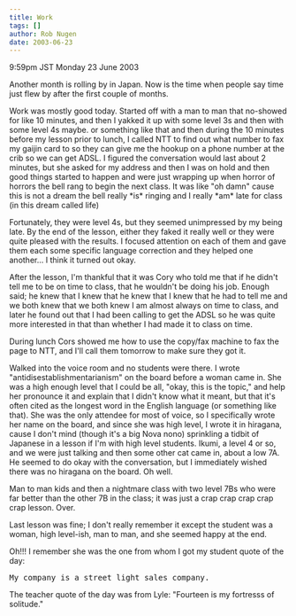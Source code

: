 ```yaml
---
title: Work
tags: []
author: Rob Nugen
date: 2003-06-23
---
```


<p class=date>9:59pm JST Monday 23 June 2003</p>

<p>Another month is rolling by in Japan.  Now is the time when people
say time just flew by after the first couple of months.</p>

<p>Work was mostly good today.  Started off with a man to man that
no-showed for like 10 minutes, and then I yakked it up with some level
3s and then with some level 4s maybe.  or something like that and then
during the 10 minutes before my lesson prior to lunch, I called NTT to
find out what number to fax my gaijin card to so they can give me the
hookup on a phone number at the crib so we can get ADSL.  I figured
the conversation would last about 2 minutes, but she asked for my
address and then I was on hold and then good things started to happen
and were just wrapping up when horror of horrors the bell rang to
begin the next class.  It was like "oh damn" cause this is not a dream
the bell really *is* ringing and I really *am* late for class (in this
dream called life)</p>

<p>Fortunately, they were level 4s, but they seemed unimpressed by my
being late.  By the end of the lesson, either they faked it really
well or they were quite pleased with the results.  I focused attention
on each of them and gave them each some specific language correction
and they helped one another...  I think it turned out okay.</p>

<p>After the lesson, I'm thankful that it was Cory who told me that if
he didn't tell me to be on time to class, that he wouldn't be doing
his job.  Enough said; he knew that I knew that he knew that I knew
that he had to tell me and we both knew that we both knew I am almost
always on time to class, and later he found out that I had been
calling to get the ADSL so he was quite more interested in that than
whether I had made it to class on time.</p>

<p>During lunch Cors showed me how to use the copy/fax machine to fax
the page to NTT, and I'll call them tomorrow to make sure they got
it.</p>

<p>Walked into the voice room and no students were there.  I wrote
"antidisestablishmentarianism" on the board before a woman came in.
She was a high enough level that I could be all, "okay, this is the
topic," and help her pronounce it and explain that I didn't know what
it meant, but that it's often cited as the longest word in the English
language (or something like that).  She was the only attendee for most
of voice, so I specifically wrote her name on the board, and since she
was high level, I wrote it in hiragana, cause I don't mind (though
it's a big Nova nono) sprinkling a tidbit of Japanese in a lesson if
I'm with high level students.  Ikumi, a level 4 or so, and we were
just talking and then some other cat came in, about a low 7A.  He
seemed to do okay with the conversation, but I immediately wished
there was no hiragana on the board.  Oh well.</p>

<p>Man to man kids and then a nightmare class with two level 7Bs who
were far better than the other 7B in the class; it was just a crap
crap crap crap crap lesson.  Over.</p>

<p>Last lesson was fine; I don't really remember it except the student
was a woman, high level-ish, man to man, and she seemed happy at the
end.</p>

<p>Oh!!!  I remember she was the one from whom I got my student quote
of the day:</p>

<pre>
My company is a street light sales company.
</pre>

<p>The teacher quote of the day was from Lyle: "Fourteen is my
fortresss of solitude."</p>

